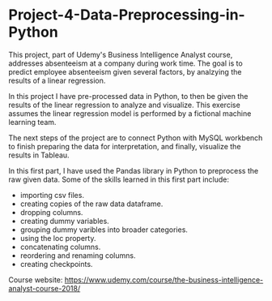 # Project-4-Data-Preprocessing-in-Python

This project, part of Udemy's Business Intelligence Analyst course, addresses absenteeism at a company during work time. The goal is to predict employee absenteeism given several factors, by analzying the results of a linear regression.

In this project I have pre-processed data in Python, to then be given the results of the linear regression to analyze and visualize. This exercise assumes the linear regression model is performed by a fictional machine learning team.

The next steps of the project are to connect Python with MySQL workbench to finish preparing the data for interpretation, and finally, visualize the results in Tableau. 

In this first part, I have used the Pandas library in Python to preprocess the raw given data. Some of the skills learned in this first part include:
- importing csv files.
- creating copies of the raw data dataframe.
- dropping columns.
- creating dummy variables. 
- grouping dummy varibles into broader categories. 
- using the loc property. 
- concatenating columns.
- reordering and renaming columns.
- creating checkpoints.

Course website: https://www.udemy.com/course/the-business-intelligence-analyst-course-2018/

